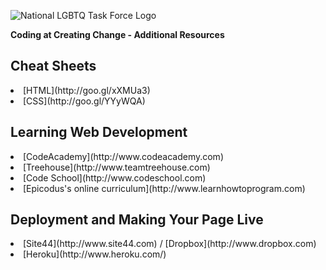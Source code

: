 ![National LGBTQ Task Force Logo](http://www.thetaskforce.org/wp-content/themes/lgbtq/assets/images/logotype.png)

**Coding at Creating Change - Additional Resources**

## Cheat Sheets
<li>[HTML](http://goo.gl/xXMUa3) </li>
<li>[CSS](http://goo.gl/YYyWQA) </li>

## Learning Web Development
<li>[CodeAcademy](http://www.codeacademy.com) </li>
<li>[Treehouse](http://www.teamtreehouse.com) </li>
<li>[Code School](http://www.codeschool.com) </li>
<li>[Epicodus's online curriculum](http://www.learnhowtoprogram.com) </li>

## Deployment and Making Your Page Live
<li>[Site44](http://www.site44.com) / [Dropbox](http://www.dropbox.com) </li>
<li>[Heroku](http://www.heroku.com/) </li>
